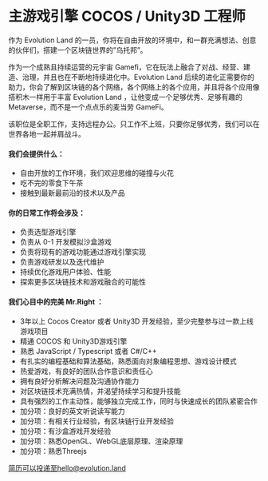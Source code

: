 # 主游戏引擎 COCOS / Unity3D 工程师



作为 Evolution Land 的一员，你将在自由开放的环境中，和一群充满想法、创意的伙伴们，搭建一个区块链世界的”乌托邦”。

作为一个成熟且持续运营的元宇宙 Gamefi，它在玩法上融合了对战、经营、建造、治理，并且也在不断地持续进化中。Evolution Land 后续的进化正需要你的助力，你会了解到区块链的各个网络，各个网络上的各个应用，并且将各个应用像搭积木一样用于丰富 Evolution Land ，让他变成一个足够优秀、足够有趣的 Metaverse，而不是一个点点乐的麦当劳 GameFi。

该职位是全职工作，支持远程办公。只工作不上班，只要你足够优秀，我们可以在世界各地一起并肩战斗。

#### 我们会提供什么：

* 自由开放的工作环境，我们欢迎思维的碰撞与火花
* 吃不完的零食下午茶
* 接触到最新最前沿的技术以及产品

#### 你的日常工作将会涉及：

* 负责选型游戏引擎
* 负责从 0-1 开发模拟沙盒游戏
* 负责将现有的游戏功能通过游戏引擎实现
* 负责游戏研发以及迭代维护
* 持续优化游戏用户体验、性能
* 探索更多区块链技术和游戏融合的可能性

#### 我们心目中的完美 Mr.Right ：

* 3年以上 Cocos Creator 或者 Unity3D 开发经验，至少完整参与过一款上线游戏项目
* 精通 COCOS 和 Unity3D游戏引擎
* 熟悉 JavaScript / Typescript 或者 C#/C++
* 有扎实的编程基础和算法基础，熟悉面向对象编程思想、游戏设计模式
* 热爱游戏，有良好的团队合作意识和责任心
* 拥有良好分析解决问题及沟通协作能力
* 对区块链技术充满热情，并渴望持续学习和提升技能
* 具有强烈的工作主动性，能够独立完成工作，同时与快速成长的团队紧密合作
* 加分项：良好的英文听说读写能力
* 加分项：有相关行业经验，有区块链行业开发经验
* 加分项：有沙盒游戏开发经验
* 加分项：熟悉OpenGL、WebGL底层原理、渲染原理
* 加分项：熟悉Threejs



简历可以投递至hello@evolution.land
